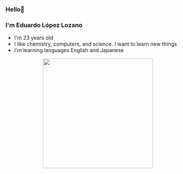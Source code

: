 ### Hello👋
### I'm Eduardo López Lozano

+ I'm 23 years old
+ I like chemistry, computers, and science. I want to learn new things
+ I'm learning languages English and Japanese 

<p align="center">  
<img src="https://plus.unsplash.com/premium_photo-1687349539712-421d9174ef5d?ixlib=rb-4.0.3&ixid=M3wxMjA3fDB8MHxwaG90by1wYWdlfHx8fGVufDB8fHx8fA%3D%3D&auto=format&fit=crop&w=1957&q=80"
width="300"></center>  
</p>  
